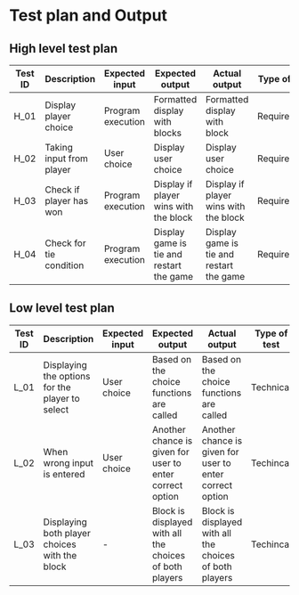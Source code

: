 # Test plan and Output
## High level test plan

|Test ID |Description |Expected input |Expected output |Actual output |Type of test|
|---------|-----------------|---------| --------|--------|-------|
|H_01 |Display player choice |Program execution |Formatted display with blocks |Formatted display with block|Requirement|
|H_02 | Taking input from player |User choice |Display user choice |Display user choice|Requirement|
|H_03 | Check if player has won |Program execution|Display if player wins with the block |Display if player wins with the block|Requirement|
|H_04 | Check for tie condition  |Program execution |Display game is tie and restart the game |Display game is tie and restart the game|Requirement|

## Low level test plan

|Test ID |Description |Expected input |Expected output |Actual output |Type of test|
|---------|-----------------|---------| --------|--------|-------|
|L_01 | Displaying the options for the player to select |User choice |Based on the choice functions are called |Based on the choice functions are called |Technical|
|L_02|When wrong input is entered |User choice |Another chance is given for user to enter correct option |Another chance is given for user to enter correct option  |Techincal|
|L_03 |Displaying both player choices with the block|- |Block is displayed with all the choices of both players |Block is displayed with all the choices of both players |Techincal|
